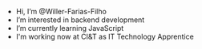 - Hi, I’m @Willer-Farias-Filho
- I’m interested in backend development
- I’m currently learning JavaScript
- I'm working now at CI&T as IT Technology Apprentice
